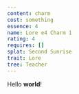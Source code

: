 ```yaml
---
content: charm
cost: something
essence: 4
name: Lore e4 Charm 1
rating: 4
requires: []
splat: Second Sunrise
trait: Lore
tree: Teacher
---
```


Hello **world**!
